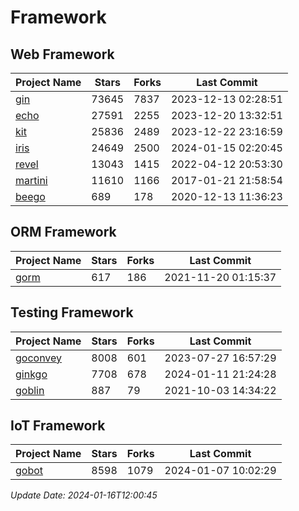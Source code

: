 # Framework

## Web Framework
| Project Name | Stars | Forks | Last Commit |
| ------------ | ----- | ----- | ----------- |
| [gin](https://github.com/gin-gonic/gin) | 73645 | 7837 | 2023-12-13 02:28:51 |
| [echo](https://github.com/labstack/echo) | 27591 | 2255 | 2023-12-20 13:32:51 |
| [kit](https://github.com/go-kit/kit) | 25836 | 2489 | 2023-12-22 23:16:59 |
| [iris](https://github.com/kataras/iris) | 24649 | 2500 | 2024-01-15 02:20:45 |
| [revel](https://github.com/revel/revel) | 13043 | 1415 | 2022-04-12 20:53:30 |
| [martini](https://github.com/go-martini/martini) | 11610 | 1166 | 2017-01-21 21:58:54 |
| [beego](https://github.com/astaxie/beego) | 689 | 178 | 2020-12-13 11:36:23 |

## ORM Framework
| Project Name | Stars | Forks | Last Commit |
| ------------ | ----- | ----- | ----------- |
| [gorm](https://github.com/jinzhu/gorm) | 617 | 186 | 2021-11-20 01:15:37 |

## Testing Framework
| Project Name | Stars | Forks | Last Commit |
| ------------ | ----- | ----- | ----------- |
| [goconvey](https://github.com/smartystreets/goconvey) | 8008 | 601 | 2023-07-27 16:57:29 |
| [ginkgo](https://github.com/onsi/ginkgo) | 7708 | 678 | 2024-01-11 21:24:28 |
| [goblin](https://github.com/franela/goblin) | 887 | 79 | 2021-10-03 14:34:22 |

## IoT Framework
| Project Name | Stars | Forks | Last Commit |
| ------------ | ----- | ----- | ----------- |
| [gobot](https://github.com/hybridgroup/gobot) | 8598 | 1079 | 2024-01-07 10:02:29 |

*Update Date: 2024-01-16T12:00:45*